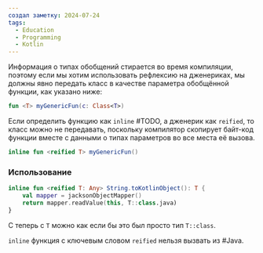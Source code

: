 ```yaml
---
создал заметку: 2024-07-24
tags:
  - Education
  - Programming
  - Kotlin
---
```

Информация о типах обобщений стирается во время компиляции, поэтому если мы хотим использовать рефлексию на дженериках, мы должны явно передать класс в качестве параметра обобщённой функции, как указано ниже:
```kotlin
fun <T> myGenericFun(c: Class<T>) 
```

Если определить функцию как `inline` #TODO, а дженерик как `reified`, то класс можно не передавать, поскольку компилятор скопирует байт-код функции вместе с данными о типах параметров во все места её вызова.
```kotlin
inline fun <reified T> myGenericFun()
```
### Использование
```kotlin
inline fun <reified T: Any> String.toKotlinObject(): T {
    val mapper = jacksonObjectMapper()
    return mapper.readValue(this, T::class.java)
}
```
С теперь с `T` можно как если бы это был просто тип `T::class`.

`inline` функция с ключевым словом `reified` нельзя вызвать из #Java.